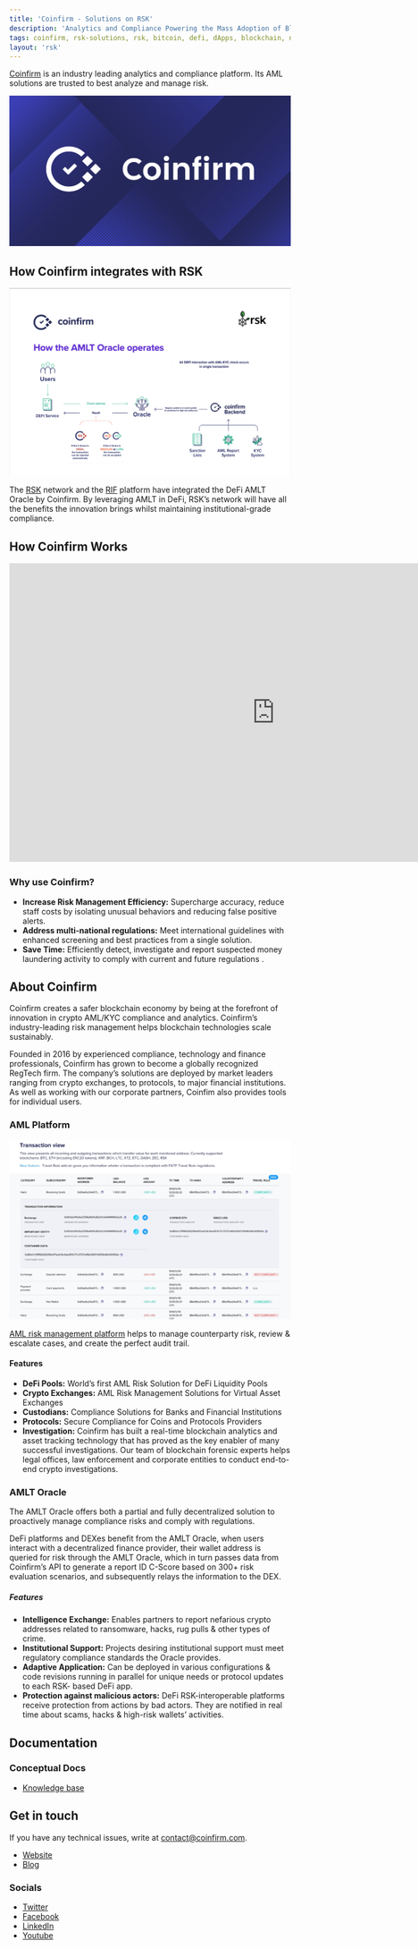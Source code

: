 ```yaml
---
title: 'Coinfirm - Solutions on RSK'
description: 'Analytics and Compliance Powering the Mass Adoption of Blockchain'
tags: coinfirm, rsk-solutions, rsk, bitcoin, defi, dApps, blockchain, node, smart-contracts, oracles
layout: 'rsk'
---
```


[Coinfirm](https://www.coinfirm.com/) is an industry leading analytics and compliance platform. Its AML solutions are trusted to best analyze and manage risk.

![Coinfirm - banner](/assets/img/solutions/coinfirm/coinfirm-banner.png)

## How Coinfirm integrates with RSK

![Coinfirm - Integration](/assets/img/solutions/coinfirm/coinfirm-rsk-integrations.png)

The [RSK](https://rsk.co/) network and
the [RIF](https://rifos.org/) platform
have integrated the DeFi AMLT Oracle by Coinfirm.
By leveraging AMLT in DeFi,
RSK’s network will have all the benefits the innovation brings
whilst maintaining institutional-grade compliance.

## How Coinfirm Works

<div class="video-container">
  <iframe width="949" height="534" src="https://www.youtube.com/embed/WqNMiR-bgZE" frameborder="0" allow="accelerometer; autoplay; encrypted-media; gyroscope; picture-in-picture" allowfullscreen></iframe>
</div>

### Why use Coinfirm?

- **Increase Risk Management Efficiency:**
Supercharge accuracy, reduce staff costs by isolating unusual behaviors and reducing false positive alerts.
- **Address multi-national regulations:**
Meet international guidelines with enhanced screening and best practices from a single solution.
- **Save Time:**
Efficiently detect, investigate and report suspected money laundering activity to comply with current and future regulations .

## About Coinfirm

Coinfirm creates a safer blockchain economy by being at the forefront of innovation in crypto AML/KYC compliance and analytics.
Coinfirm’s industry-leading risk management helps blockchain technologies scale sustainably.

Founded in 2016 by experienced compliance, technology and finance professionals, Coinfirm has grown to become a globally recognized RegTech firm.
The company’s solutions are deployed by market leaders ranging from crypto exchanges, to protocols, to major financial institutions.
As well as working with our corporate partners, Coinfim also provides tools for individual users.

### AML Platform

![Coinfirm AML Platform](/assets/img/solutions/coinfirm/aml-platform-kv.png)

[AML risk management platform](https://www.coinfirm.com/products/aml-platform/)  helps to manage counterparty risk, review & escalate cases, and create the perfect audit trail.

#### Features

- **DeFi Pools:**
World’s first AML Risk Solution for DeFi Liquidity Pools
- **Crypto Exchanges:**
AML Risk Management Solutions for Virtual Asset Exchanges
- **Custodians:**
Compliance Solutions for Banks and Financial Institutions
- **Protocols:**
Secure Compliance for Coins and Protocols Providers
- **Investigation:**
Coinfirm has built a real-time blockchain analytics and asset tracking technology that has proved as the key enabler of many successful investigations. Our team of blockchain forensic experts helps legal offices, law enforcement and corporate entities to conduct end-to-end crypto investigations.

### AMLT Oracle

The AMLT Oracle offers both a partial and fully decentralized solution to proactively manage compliance risks and comply with regulations.

DeFi platforms and DEXes benefit from the AMLT Oracle,
when users interact with a decentralized finance provider,
their wallet address is queried for risk through the AMLT Oracle,
which in turn passes data from Coinfirm’s API to generate a report ID C-Score
based on 300+ risk evaluation scenarios,
and subsequently relays the information to the DEX.

##### Features

- **Intelligence Exchange:**
Enables partners to report nefarious crypto addresses related to ransomware, hacks, rug pulls & other types of crime.
- **Institutional Support:**
Projects desiring institutional support must meet regulatory compliance standards the Oracle provides.
- **Adaptive Application:**
Can be deployed in various configurations & code revisions running in parallel for unique needs or protocol updates to each RSK- based DeFi app.
- **Protection against malicious actors:**
DeFi RSK-interoperable platforms receive protection from actions by bad actors. They are notified in real time about scams, hacks & high-risk wallets’ activities.

## Documentation

### Conceptual Docs

- [Knowledge base](https://www.coinfirm.com/encyclopedia/)

## Get in touch

If you have any technical issues, write at [contact@coinfirm.com](mailto:contact@coinfirm.com).

- [Website](https://www.coinfirm.com/)
- [Blog](https://www.coinfirm.com/blog/)

### Socials

- [Twitter](https://twitter.com/coinfirm_io)
- [Facebook](https://www.facebook.com/Coinfirm.io/)
- [LinkedIn](https://www.linkedin.com/company/coinfirm/)
- [Youtube](https://www.youtube.com/c/Coinfirm)